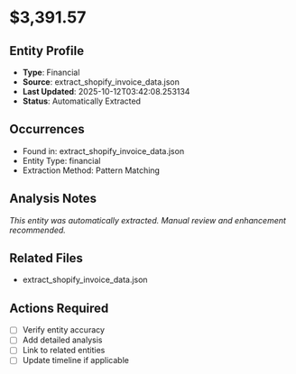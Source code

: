 # $3,391.57

## Entity Profile
- **Type**: Financial
- **Source**: extract_shopify_invoice_data.json
- **Last Updated**: 2025-10-12T03:42:08.253134
- **Status**: Automatically Extracted

## Occurrences
- Found in: extract_shopify_invoice_data.json
- Entity Type: financial
- Extraction Method: Pattern Matching

## Analysis Notes
*This entity was automatically extracted. Manual review and enhancement recommended.*

## Related Files
- extract_shopify_invoice_data.json

## Actions Required
- [ ] Verify entity accuracy
- [ ] Add detailed analysis
- [ ] Link to related entities
- [ ] Update timeline if applicable
